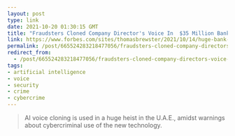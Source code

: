```yaml
---
layout: post
type: link
date: 2021-10-20 01:30:15 GMT
title: "Fraudsters Cloned Company Director's Voice In  $35 Million Bank Heist, Police Find"
link: https://www.forbes.com/sites/thomasbrewster/2021/10/14/huge-bank-fraud-uses-deep-fake-voice-tech-to-steal-millions/
permalink: /post/665524283218477056/fraudsters-cloned-company-directors-voice-in-35
redirect_from: 
  - /post/665524283218477056/fraudsters-cloned-company-directors-voice-in-35
tags:
- artificial intelligence
- voice
- security
- crime
- cybercrime
---
```

<blockquote>AI voice cloning is used in a huge heist in the U.A.E., amidst warnings about cybercriminal use of the new technology.</blockquote>